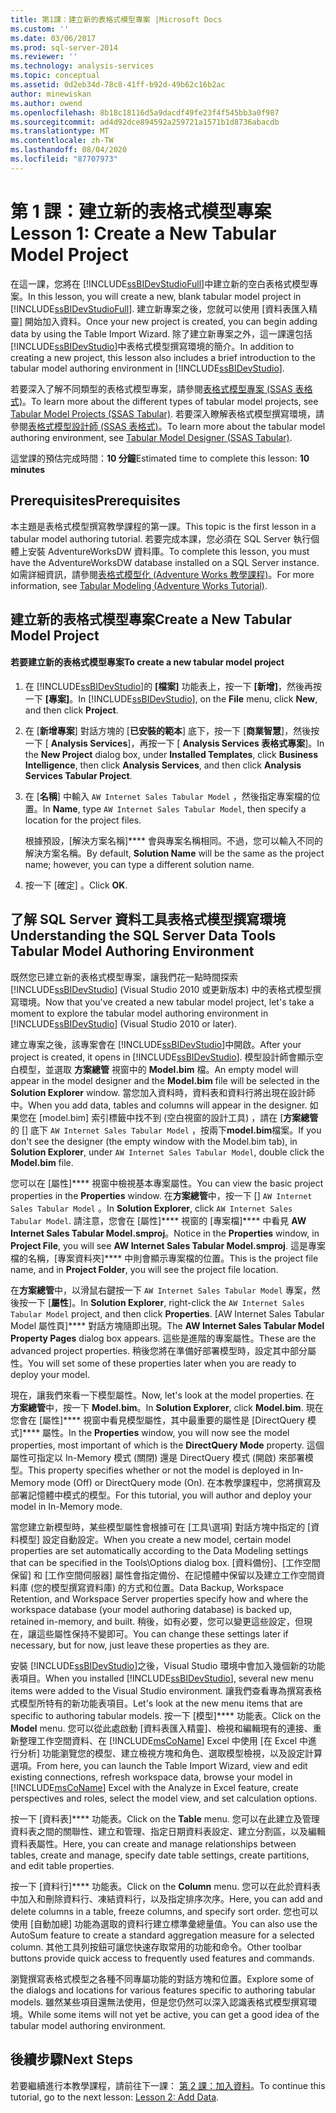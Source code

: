 ```yaml
---
title: 第1課：建立新的表格式模型專案 |Microsoft Docs
ms.custom: ''
ms.date: 03/06/2017
ms.prod: sql-server-2014
ms.reviewer: ''
ms.technology: analysis-services
ms.topic: conceptual
ms.assetid: 0d2eb34d-78c8-41ff-b92d-49b62c16b2ac
author: minewiskan
ms.author: owend
ms.openlocfilehash: 8b18c18116d5a9dacdf49fe23f4f545bb3a0f987
ms.sourcegitcommit: ad4d92dce894592a259721a1571b1d8736abacdb
ms.translationtype: MT
ms.contentlocale: zh-TW
ms.lasthandoff: 08/04/2020
ms.locfileid: "87707973"
---
```

# <a name="lesson-1-create-a-new-tabular-model-project"></a><span data-ttu-id="5db10-102">第 1 課：建立新的表格式模型專案</span><span class="sxs-lookup"><span data-stu-id="5db10-102">Lesson 1: Create a New Tabular Model Project</span></span>
  <span data-ttu-id="5db10-103">在這一課，您將在 [!INCLUDE[ssBIDevStudioFull](../includes/ssbidevstudiofull-md.md)]中建立新的空白表格式模型專案。</span><span class="sxs-lookup"><span data-stu-id="5db10-103">In this lesson, you will create a new, blank tabular model project in [!INCLUDE[ssBIDevStudioFull](../includes/ssbidevstudiofull-md.md)].</span></span> <span data-ttu-id="5db10-104">建立新專案之後，您就可以使用 [資料表匯入精靈] 開始加入資料。</span><span class="sxs-lookup"><span data-stu-id="5db10-104">Once your new project is created, you can begin adding data by using the Table Import Wizard.</span></span> <span data-ttu-id="5db10-105">除了建立新專案之外，這一課還包括 [!INCLUDE[ssBIDevStudio](../includes/ssbidevstudio-md.md)]中表格式模型撰寫環境的簡介。</span><span class="sxs-lookup"><span data-stu-id="5db10-105">In addition to creating a new project, this lesson also includes a brief introduction to the tabular model authoring environment in [!INCLUDE[ssBIDevStudio](../includes/ssbidevstudio-md.md)].</span></span>  
  
 <span data-ttu-id="5db10-106">若要深入了解不同類型的表格式模型專案，請參閱[表格式模型專案 &#40;SSAS 表格式&#41;](tabular-models/tabular-model-projects-ssas-tabular.md)。</span><span class="sxs-lookup"><span data-stu-id="5db10-106">To learn more about the different types of tabular model projects, see [Tabular Model Projects &#40;SSAS Tabular&#41;](tabular-models/tabular-model-projects-ssas-tabular.md).</span></span> <span data-ttu-id="5db10-107">若要深入瞭解表格式模型撰寫環境，請參閱[表格式模型設計師 &#40;SSAS 表格式&#41;](tabular-model-designer-ssas-tabular.md)。</span><span class="sxs-lookup"><span data-stu-id="5db10-107">To learn more about the tabular model authoring environment, see [Tabular Model Designer &#40;SSAS Tabular&#41;](tabular-model-designer-ssas-tabular.md).</span></span>  
  
 <span data-ttu-id="5db10-108">這堂課的預估完成時間：**10 分鐘**</span><span class="sxs-lookup"><span data-stu-id="5db10-108">Estimated time to complete this lesson: **10 minutes**</span></span>  
  
## <a name="prerequisites"></a><span data-ttu-id="5db10-109">Prerequisites</span><span class="sxs-lookup"><span data-stu-id="5db10-109">Prerequisites</span></span>  
 <span data-ttu-id="5db10-110">本主題是表格式模型撰寫教學課程的第一課。</span><span class="sxs-lookup"><span data-stu-id="5db10-110">This topic is the first lesson in a tabular model authoring tutorial.</span></span> <span data-ttu-id="5db10-111">若要完成本課，您必須在 SQL Server 執行個體上安裝 AdventureWorksDW 資料庫。</span><span class="sxs-lookup"><span data-stu-id="5db10-111">To complete this lesson, you must have the AdventureWorksDW database installed on a SQL Server instance.</span></span> <span data-ttu-id="5db10-112">如需詳細資訊，請參閱[表格式模型化 &#40;Adventure Works 教學課程&#41;](tabular-modeling-adventure-works-tutorial.md)。</span><span class="sxs-lookup"><span data-stu-id="5db10-112">For more information, see [Tabular Modeling &#40;Adventure Works Tutorial&#41;](tabular-modeling-adventure-works-tutorial.md).</span></span>  
  
## <a name="create-a-new-tabular-model-project"></a><span data-ttu-id="5db10-113">建立新的表格式模型專案</span><span class="sxs-lookup"><span data-stu-id="5db10-113">Create a New Tabular Model Project</span></span>  
  
#### <a name="to-create-a-new-tabular-model-project"></a><span data-ttu-id="5db10-114">若要建立新的表格式模型專案</span><span class="sxs-lookup"><span data-stu-id="5db10-114">To create a new tabular model project</span></span>  
  
1.  <span data-ttu-id="5db10-115">在 [!INCLUDE[ssBIDevStudio](../includes/ssbidevstudio-md.md)]的 **[檔案]** 功能表上，按一下 **[新增]**，然後再按一下 **[專案]**。</span><span class="sxs-lookup"><span data-stu-id="5db10-115">In [!INCLUDE[ssBIDevStudio](../includes/ssbidevstudio-md.md)], on the **File** menu, click **New**, and then click **Project**.</span></span>  
  
2.  <span data-ttu-id="5db10-116">在 [**新增專案**] 對話方塊的 [**已安裝的範本**] 底下，按一下 [**商業智慧**]，然後按一下 [ **Analysis Services**]，再按一下 [ **Analysis Services 表格式專案**]。</span><span class="sxs-lookup"><span data-stu-id="5db10-116">In the **New Project** dialog box, under **Installed Templates**, click **Business Intelligence**, then click **Analysis Services**, and then click **Analysis Services Tabular Project**.</span></span>  
  
3.  <span data-ttu-id="5db10-117">在 [**名稱**] 中輸入 `AW Internet Sales Tabular Model` ，然後指定專案檔的位置。</span><span class="sxs-lookup"><span data-stu-id="5db10-117">In  **Name**, type `AW Internet Sales Tabular Model`, then specify a location for the project files.</span></span>  
  
     <span data-ttu-id="5db10-118">根據預設，[解決方案名稱]\*\*\*\* 會與專案名稱相同。不過，您可以輸入不同的解決方案名稱。</span><span class="sxs-lookup"><span data-stu-id="5db10-118">By default, **Solution Name** will be the same as the project name; however, you can type a different solution name.</span></span>  
  
4.  <span data-ttu-id="5db10-119">按一下 [確定]  。</span><span class="sxs-lookup"><span data-stu-id="5db10-119">Click **OK**.</span></span>  
  
## <a name="understanding-the-sql-server-data-tools-tabular-model-authoring-environment"></a><span data-ttu-id="5db10-120">了解 SQL Server 資料工具表格式模型撰寫環境</span><span class="sxs-lookup"><span data-stu-id="5db10-120">Understanding the SQL Server Data Tools Tabular Model Authoring Environment</span></span>  
 <span data-ttu-id="5db10-121">既然您已建立新的表格式模型專案，讓我們花一點時間探索 [!INCLUDE[ssBIDevStudio](../includes/ssbidevstudio-md.md)] (Visual Studio 2010 或更新版本) 中的表格式模型撰寫環境。</span><span class="sxs-lookup"><span data-stu-id="5db10-121">Now that you've created a new tabular model project, let's take a moment to explore the tabular model authoring environment in [!INCLUDE[ssBIDevStudio](../includes/ssbidevstudio-md.md)] (Visual Studio 2010 or later).</span></span>  
  
 <span data-ttu-id="5db10-122">建立專案之後，該專案會在 [!INCLUDE[ssBIDevStudio](../includes/ssbidevstudio-md.md)]中開啟。</span><span class="sxs-lookup"><span data-stu-id="5db10-122">After your project is created, it opens in [!INCLUDE[ssBIDevStudio](../includes/ssbidevstudio-md.md)].</span></span> <span data-ttu-id="5db10-123">模型設計師會顯示空白模型，並選取 **方案總管** 視窗中的 **Model.bim** 檔。</span><span class="sxs-lookup"><span data-stu-id="5db10-123">An empty model will appear in the model designer and the **Model.bim** file will be selected in the **Solution Explorer** window.</span></span> <span data-ttu-id="5db10-124">當您加入資料時，資料表和資料行將出現在設計師中。</span><span class="sxs-lookup"><span data-stu-id="5db10-124">When you add data, tables and columns will appear in the designer.</span></span> <span data-ttu-id="5db10-125">如果您在 [model.bim] 索引標籤中找不到 (空白視窗的設計工具) ，請在 [**方案總管**的 [] 底下 `AW Internet Sales Tabular Model` ，按兩下**model.bim**檔案。</span><span class="sxs-lookup"><span data-stu-id="5db10-125">If you don't see the designer (the empty window with the Model.bim tab), in **Solution Explorer**, under `AW Internet Sales Tabular Model`, double click the **Model.bim** file.</span></span>  
  
 <span data-ttu-id="5db10-126">您可以在 [屬性]\*\*\*\* 視窗中檢視基本專案屬性。</span><span class="sxs-lookup"><span data-stu-id="5db10-126">You can view the basic project properties in the **Properties** window.</span></span> <span data-ttu-id="5db10-127">在**方案總管**中，按一下 [] `AW Internet Sales Tabular Model` 。</span><span class="sxs-lookup"><span data-stu-id="5db10-127">In **Solution Explorer**, click `AW Internet Sales Tabular Model`.</span></span> <span data-ttu-id="5db10-128">請注意，您會在 [屬性]\*\*\*\* 視窗的 [專案檔]\*\*\*\* 中看見 **AW Internet Sales Tabular Model.smproj**。</span><span class="sxs-lookup"><span data-stu-id="5db10-128">Notice in the **Properties** window, in **Project File**, you will see **AW Internet Sales Tabular Model.smproj**.</span></span> <span data-ttu-id="5db10-129">這是專案檔的名稱，[專案資料夾]\*\*\*\* 中則會顯示專案檔的位置。</span><span class="sxs-lookup"><span data-stu-id="5db10-129">This is the project file name, and in **Project Folder**, you will see the project file location.</span></span>  
  
 <span data-ttu-id="5db10-130">在**方案總管**中，以滑鼠右鍵按一下 `AW Internet Sales Tabular Model` 專案，然後按一下 [**屬性**]。</span><span class="sxs-lookup"><span data-stu-id="5db10-130">In **Solution Explorer**, right-click the `AW Internet Sales Tabular Model` project, and then click **Properties**.</span></span> <span data-ttu-id="5db10-131">[AW Internet Sales Tabular Model 屬性頁]\*\*\*\* 對話方塊隨即出現。</span><span class="sxs-lookup"><span data-stu-id="5db10-131">The **AW Internet Sales Tabular Model Property Pages** dialog box appears.</span></span> <span data-ttu-id="5db10-132">這些是進階的專案屬性。</span><span class="sxs-lookup"><span data-stu-id="5db10-132">These are the advanced project properties.</span></span> <span data-ttu-id="5db10-133">稍後您將在準備好部署模型時，設定其中部分屬性。</span><span class="sxs-lookup"><span data-stu-id="5db10-133">You will set some of these properties later when you are ready to deploy your model.</span></span>  
  
 <span data-ttu-id="5db10-134">現在，讓我們來看一下模型屬性。</span><span class="sxs-lookup"><span data-stu-id="5db10-134">Now, let's look at the model properties.</span></span> <span data-ttu-id="5db10-135">在 **方案總管**中，按一下 **Model.bim**。</span><span class="sxs-lookup"><span data-stu-id="5db10-135">In **Solution Explorer**, click **Model.bim**.</span></span> <span data-ttu-id="5db10-136">現在您會在 [屬性]\*\*\*\* 視窗中看見模型屬性，其中最重要的屬性是 [DirectQuery 模式]\*\*\*\* 屬性。</span><span class="sxs-lookup"><span data-stu-id="5db10-136">In the **Properties** window, you will now see the model properties, most important of which is the **DirectQuery Mode** property.</span></span> <span data-ttu-id="5db10-137">這個屬性可指定以 In-Memory 模式 (關閉) 還是 DirectQuery 模式 (開啟) 來部署模型。</span><span class="sxs-lookup"><span data-stu-id="5db10-137">This property specifies whether or not the model is deployed in In-Memory mode (Off) or DirectQuery mode (On).</span></span> <span data-ttu-id="5db10-138">在本教學課程中，您將撰寫及部署記憶體中模式的模型。</span><span class="sxs-lookup"><span data-stu-id="5db10-138">For this tutorial, you will author and deploy your model in In-Memory mode.</span></span>  
  
 <span data-ttu-id="5db10-139">當您建立新模型時，某些模型屬性會根據可在 [工具\選項] 對話方塊中指定的 [資料模型] 設定自動設定。</span><span class="sxs-lookup"><span data-stu-id="5db10-139">When you create a new model, certain model properties are set automatically according to the Data Modeling settings that can be specified in the Tools\Options dialog box.</span></span> <span data-ttu-id="5db10-140">[資料備份]、[工作空間保留] 和 [工作空間伺服器] 屬性會指定備份、在記憶體中保留以及建立工作空間資料庫 (您的模型撰寫資料庫) 的方式和位置。</span><span class="sxs-lookup"><span data-stu-id="5db10-140">Data Backup, Workspace Retention, and Workspace Server properties specify how and where the workspace database (your model authoring database) is backed up, retained in-memory, and built.</span></span> <span data-ttu-id="5db10-141">稍後，如有必要，您可以變更這些設定，但現在，讓這些屬性保持不變即可。</span><span class="sxs-lookup"><span data-stu-id="5db10-141">You can change these settings later if necessary, but for now, just leave these properties as they are.</span></span>  
  
 <span data-ttu-id="5db10-142">安裝 [!INCLUDE[ssBIDevStudio](../includes/ssbidevstudio-md.md)]之後，Visual Studio 環境中會加入幾個新的功能表項目。</span><span class="sxs-lookup"><span data-stu-id="5db10-142">When you installed [!INCLUDE[ssBIDevStudio](../includes/ssbidevstudio-md.md)], several new menu items were added to the Visual Studio environment.</span></span> <span data-ttu-id="5db10-143">讓我們查看專為撰寫表格式模型所特有的新功能表項目。</span><span class="sxs-lookup"><span data-stu-id="5db10-143">Let's look at the new menu items that are specific to authoring tabular models.</span></span> <span data-ttu-id="5db10-144">按一下 [模型]\*\*\*\* 功能表。</span><span class="sxs-lookup"><span data-stu-id="5db10-144">Click on the **Model** menu.</span></span> <span data-ttu-id="5db10-145">您可以從此處啟動 [資料表匯入精靈]、檢視和編輯現有的連接、重新整理工作空間資料、在 [!INCLUDE[msCoName](../includes/msconame-md.md)] Excel 中使用 [在 Excel 中進行分析] 功能瀏覽您的模型、建立檢視方塊和角色、選取模型檢視，以及設定計算選項。</span><span class="sxs-lookup"><span data-stu-id="5db10-145">From here, you can launch the Table Import Wizard, view and edit existing connections, refresh workspace data, browse your model in [!INCLUDE[msCoName](../includes/msconame-md.md)] Excel with the Analyze in Excel feature, create perspectives and roles, select the model view, and set calculation options.</span></span>  
  
 <span data-ttu-id="5db10-146">按一下 [資料表]\*\*\*\* 功能表。</span><span class="sxs-lookup"><span data-stu-id="5db10-146">Click on the **Table** menu.</span></span> <span data-ttu-id="5db10-147">您可以在此建立及管理資料表之間的關聯性、建立和管理、指定日期資料表設定、建立分割區，以及編輯資料表屬性。</span><span class="sxs-lookup"><span data-stu-id="5db10-147">Here, you can create and manage relationships between tables, create and manage, specify date table settings, create partitions, and edit table properties.</span></span>  
  
 <span data-ttu-id="5db10-148">按一下 [資料行]\*\*\*\* 功能表。</span><span class="sxs-lookup"><span data-stu-id="5db10-148">Click on the **Column** menu.</span></span> <span data-ttu-id="5db10-149">您可以在此於資料表中加入和刪除資料行、凍結資料行，以及指定排序次序。</span><span class="sxs-lookup"><span data-stu-id="5db10-149">Here, you can add and delete columns in a table, freeze columns, and specify sort order.</span></span> <span data-ttu-id="5db10-150">您也可以使用 [自動加總] 功能為選取的資料行建立標準彙總量值。</span><span class="sxs-lookup"><span data-stu-id="5db10-150">You can also use the AutoSum feature to create a standard aggregation measure for a selected column.</span></span> <span data-ttu-id="5db10-151">其他工具列按鈕可讓您快速存取常用的功能和命令。</span><span class="sxs-lookup"><span data-stu-id="5db10-151">Other toolbar buttons provide quick access to frequently used features and commands.</span></span>  
  
 <span data-ttu-id="5db10-152">瀏覽撰寫表格式模型之各種不同專屬功能的對話方塊和位置。</span><span class="sxs-lookup"><span data-stu-id="5db10-152">Explore some of the dialogs and locations for various features specific to authoring tabular models.</span></span> <span data-ttu-id="5db10-153">雖然某些項目還無法使用，但是您仍然可以深入認識表格式模型撰寫環境。</span><span class="sxs-lookup"><span data-stu-id="5db10-153">While some items will not yet be active, you can get a good idea of the tabular model authoring environment.</span></span>  
  
## <a name="next-steps"></a><span data-ttu-id="5db10-154">後續步驟</span><span class="sxs-lookup"><span data-stu-id="5db10-154">Next Steps</span></span>  
 <span data-ttu-id="5db10-155">若要繼續進行本教學課程，請前往下一課： [第 2 課：加入資料](lesson-2-add-data.md)。</span><span class="sxs-lookup"><span data-stu-id="5db10-155">To continue this tutorial, go to the next lesson: [Lesson 2: Add Data](lesson-2-add-data.md).</span></span>  
  
  
